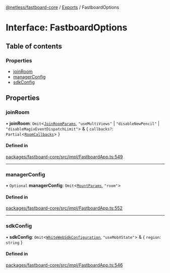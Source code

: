 [@netless/fastboard-core](../README.md) / [Exports](../modules.md) / FastboardOptions

# Interface: FastboardOptions

## Table of contents

### Properties

- [joinRoom](FastboardOptions.md#joinroom)
- [managerConfig](FastboardOptions.md#managerconfig)
- [sdkConfig](FastboardOptions.md#sdkconfig)

## Properties

### joinRoom

• **joinRoom**: `Omit`<[`JoinRoomParams`](../modules.md#joinroomparams), ``"useMultiViews"`` \| ``"disableNewPencil"`` \| ``"disableMagixEventDispatchLimit"``\> & { `callbacks?`: `Partial`<[`RoomCallbacks`](../modules.md#roomcallbacks)\>  }

#### Defined in

[packages/fastboard-core/src/impl/FastboardApp.ts:549](https://github.com/netless-io/fastboard/blob/7fdd876/packages/fastboard-core/src/impl/FastboardApp.ts#L549)

___

### managerConfig

• `Optional` **managerConfig**: `Omit`<[`MountParams`](../modules.md#mountparams), ``"room"``\>

#### Defined in

[packages/fastboard-core/src/impl/FastboardApp.ts:552](https://github.com/netless-io/fastboard/blob/7fdd876/packages/fastboard-core/src/impl/FastboardApp.ts#L552)

___

### sdkConfig

• **sdkConfig**: `Omit`<[`WhiteWebSdkConfiguration`](../modules.md#whitewebsdkconfiguration), ``"useMobXState"``\> & { `region`: `string`  }

#### Defined in

[packages/fastboard-core/src/impl/FastboardApp.ts:546](https://github.com/netless-io/fastboard/blob/7fdd876/packages/fastboard-core/src/impl/FastboardApp.ts#L546)
